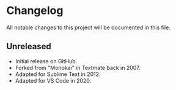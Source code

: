 # Changelog

All notable changes to this project will be documented in this file.

## Unreleased

* Initial release on GitHub.
* Forked from "Monokai" in Textmate back in 2007.
* Adapted for Sublime Text in 2012.
* Adapted for VS Code in 2020.
